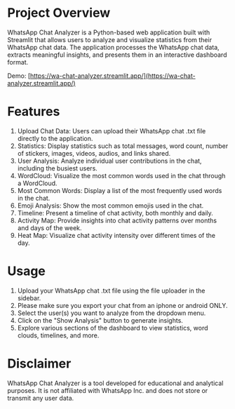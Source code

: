 # Project Overview

WhatsApp Chat Analyzer is a Python-based web application built with Streamlit that allows users to analyze and visualize statistics from their WhatsApp chat data. The application processes the WhatsApp chat data, extracts meaningful insights, and presents them in an interactive dashboard format.

Demo: [https://wa-chat-analyzer.streamlit.app/](https://wa-chat-analyzer.streamlit.app/)

# Features

1. Upload Chat Data: Users can upload their WhatsApp chat .txt file directly to the application.
2. Statistics: Display statistics such as total messages, word count, number of stickers, images, videos, audios, and links shared.
3. User Analysis: Analyze individual user contributions in the chat, including the busiest users.
4. WordCloud: Visualize the most common words used in the chat through a WordCloud.
5. Most Common Words: Display a list of the most frequently used words in the chat.
6. Emoji Analysis: Show the most common emojis used in the chat.
7. Timeline: Present a timeline of chat activity, both monthly and daily.
8. Activity Map: Provide insights into chat activity patterns over months and days of the week.
9. Heat Map: Visualize chat activity intensity over different times of the day.

# Usage

1. Upload your WhatsApp chat .txt file using the file uploader in the sidebar.
2. Please make sure you export your chat from an iphone or android ONLY.
3. Select the user(s) you want to analyze from the dropdown menu.
4. Click on the "Show Analysis" button to generate insights.
5. Explore various sections of the dashboard to view statistics, word clouds, timelines, and more.

# Disclaimer

WhatsApp Chat Analyzer is a tool developed for educational and analytical purposes. It is not affiliated with WhatsApp Inc. and does not store or transmit any user data.
